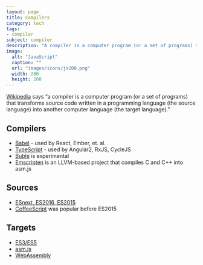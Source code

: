 ```yaml
---
layout: page
title: Compilers
category: tech
tags:
- compiler
subject: compiler
description: "A compiler is a computer program (or a set of programs) that transforms source code written in a programming language into another computer language."
image:
  alt: "JavaScript"
  caption: ""
  url: "images/icons/js200.png"
  width: 200
  height: 200
---
```


[Wikipedia](https://en.wikipedia.org/wiki/Compiler) says “a compiler is a computer program (or a set of programs) that transforms source code written in a programming language (the source language) into another computer language (the target language).”

Compilers
---------
* [Babel](https://babeljs.io/) - used by React, Ember, et. al.
* [TypeScript](https://www.typescriptlang.org/) - used by Angular2, RxJS, CycleJS
* [Bublé](https://buble.surge.sh/guide/) is experimental
* [Emscripten](https://kripken.github.io/emscripten-site/) is an LLVM-based project that compiles C and C++ into asm.js

Sources
------
* [ESnext, ES2016, ES2015]({{site.baseurl}}tech/js.html)
* [CoffeeScript](http://coffeescript.org/) was popular before ES2015

Targets
------
* [ES3/ES5]({{site.baseurl}}tech/js.html)
* [asm.js](http://asmjs.org/)
* [WebAssembly](https://webassembly.github.io/)
